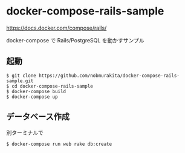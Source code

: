 # docker-compose-rails-sample

https://docs.docker.com/compose/rails/

docker-compose で Rails/PostgreSQL を動かすサンプル

## 起動

```
$ git clone https://github.com/nobmurakita/docker-compose-rails-sample.git
$ cd docker-compose-rails-sample
$ docker-compose build
$ docker-compose up
```

## データベース作成

別ターミナルで

```
$ docker-compose run web rake db:create
```
